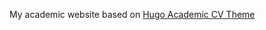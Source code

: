 My academic website based on [Hugo Academic CV Theme](https://github.com/HugoBlox/theme-academic-cv)
